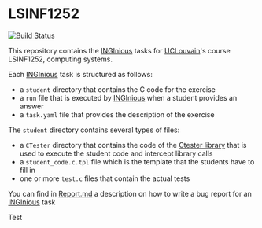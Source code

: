 # LSINF1252
[![Build Status](https://travis-ci.org/UCL-INGI/LSINF1252.svg?branch=master)](https://travis-ci.org/UCL-INGI/LSINF1252)

This repository contains the [INGInious](https://www.inginious.org) tasks for [UCLouvain](https://www.uclouvain.be)'s course LSINF1252, computing systems. 

Each [INGInious](https://www.inginious.org) task is structured as follows:

 - a ``student`` directory that contains the C code for the exercise
 - a ``run`` file that is executed by [INGInious](https://www.inginious.org) when a student provides an answer
 - a ``task.yaml`` file that provides the description of the exercise
 
The ``student`` directory contains several types of files:

 - a ``CTester`` directory that contains the code of the [Ctester library](https://github.com/UCL-INGI/CTester) that is used to execute the student code and intercept library calls
 - a ``student_code.c.tpl`` file which is the template that the students have to fill in
 - one or more ``test.c`` files that contain the actual tests
 
 You can find in [Report.md](Report.md) a description on how to write a bug report for an [INGInious](https://www.inginious.org) task

Test
